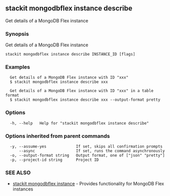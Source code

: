 ## stackit mongodbflex instance describe

Get details of a MongoDB Flex instance

### Synopsis

Get details of a MongoDB Flex instance

```
stackit mongodbflex instance describe INSTANCE_ID [flags]
```

### Examples

```
  Get details of a MongoDB Flex instance with ID "xxx"
  $ stackit mongodbflex instance describe xxx

  Get details of a MongoDB Flex instance with ID "xxx" in a table format
  $ stackit mongodbflex instance describe xxx --output-format pretty
```

### Options

```
  -h, --help   Help for "stackit mongodbflex instance describe"
```

### Options inherited from parent commands

```
  -y, --assume-yes             If set, skips all confirmation prompts
      --async                  If set, runs the command asynchronously
  -o, --output-format string   Output format, one of ["json" "pretty"]
  -p, --project-id string      Project ID
```

### SEE ALSO

* [stackit mongodbflex instance](./stackit_mongodbflex_instance.md)	 - Provides functionality for MongoDB Flex instances

